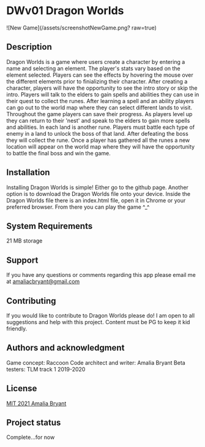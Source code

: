 # DWv01 Dragon Worlds

![New Game](/assets/screenshotNewGame.png? raw=true)

## Description

Dragon Worlds is a game where users create a character by entering a name and selecting an element. The player's stats vary based on the element selected. Players can see the effects by hovering the mouse over the different elements prior to finializing their character. After creating a character, players will have the opportunity to see the intro story or skip the intro. Players will talk to the elders to gain spells and abilities they can use in their quest to collect the runes. After learning a spell and an ability players can go out to the world map where they can select different lands to visit. Throughout the game players can save their progress. As players level up they can return to their 'nest' and speak to the elders to gain more spells and abilities. In each land is another rune. Players must battle each type of enemy in a land to unlock the boss of that land. After defeating the boss they will collect the rune. Once a player has gathered all the runes a new location will appear on the world map where they will have the opportunity to battle the final boss and win the game.

## Installation

Installing Dragon Worlds is simple! Either go to the github page. Another option is to download the Dragon Worlds file onto your device. Inside the Dragon Worlds file there is an index.html file, open it in Chrome or your preferred browser. From there you can play the game ^\_^

## System Requirements

21 MB storage

## Support

If you have any questions or comments regarding this app please email me at amaliacbryant@gmail.com

## Contributing

If you would like to contribute to Dragon Worlds please do! I am open to all suggestions and help with this project. Content must be PG to keep it kid friendly.

## Authors and acknowledgment

Game concept: Raccoon
Code architect and writer: Amalia Bryant
Beta testers: TLM track 1 2019-2020

## License

[MIT 2021 Amalia Bryant](https://choosealicense.com/licenses/mit/)

## Project status

Complete...for now
